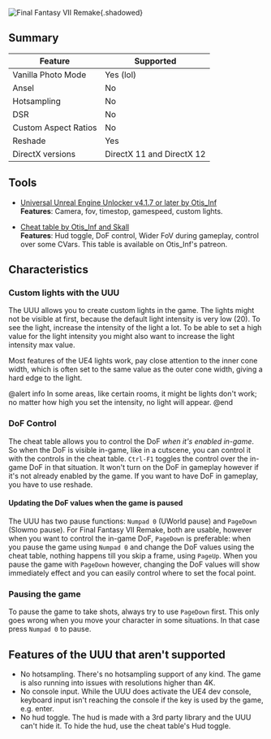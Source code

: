 ![Final Fantasy VII Remake](Images\ffviir_header.jpg "Shot by Otis_Inf"){.shadowed}

## Summary

Feature | Supported
--|--
Vanilla Photo Mode | Yes (lol)
Ansel | No
Hotsampling | No
DSR | No
Custom Aspect Ratios | No
Reshade | Yes
DirectX versions | DirectX 11 and DirectX 12
 
## Tools

* [Universal Unreal Engine Unlocker v4.1.7 or later by Otis_Inf](https://patreon.com/Otis_Inf)  
**Features**: Camera, fov, timestop, gamespeed, custom lights.

* [Cheat table by Otis_Inf and Skall](https://patreon.com/Otis_Inf)  
**Features**: Hud toggle, DoF control, Wider FoV during gameplay, control over some CVars. This table is available on Otis_Inf's patreon. 

## Characteristics

### Custom lights with the UUU
The UUU allows you to create custom lights in the game. The lights might not be visible at first, because the default light intensity is
very low (20). To see the light, increase the intensity of the light a lot. To be able to set a high value for the light intensity you might also want
to increase the light intensity max value. 

Most features of the UE4 lights work, pay close attention to the inner cone width, which is often set to the same value as the outer cone width, giving a 
hard edge to the light. 

@alert info
In some areas, like certain rooms, it might be lights don't work; no matter how high you set the intensity, no light will appear. 
@end

### DoF Control
The cheat table allows you to control the DoF *when it's enabled in-game*. So when the DoF is visible in-game, like in a cutscene, you can control
it with the controls in the cheat table. `Ctrl-F1` toggles the control over the in-game DoF in that situation. It won't turn on the DoF in gameplay however if it's not
already enabled by the game. If you want to have DoF in gameplay, you have to use reshade. 

#### Updating the DoF values when the game is paused
The UUU has two pause functions: `Numpad 0` (UWorld pause) and `PageDown` (Slowmo pause). For Final Fantasy VII Remake, both are usable, however when you
want to control the in-game DoF, `PageDown` is preferable: when you pause the game using `Numpad 0` and change the DoF values using the cheat table, nothing
happens till you skip a frame, using `PageUp`. When you pause the game with `PageDown` however, changing the DoF values will show immediately effect and you can
easily control where to set the focal point.

### Pausing the game
To pause the game to take shots, always try to use `PageDown` first. This only goes wrong when you move your character in some situations. In that case press `Numpad 0` to pause. 

## Features of the UUU that aren't supported

- No hotsampling. There's no hotsampling support of any kind. The game is also running into issues with resolutions higher than 4K. 
- No console input. While the UUU does activate the UE4 dev console, keyboard input isn't reaching the console if the key is used by the game, e.g. enter. 
- No hud toggle. The hud is made with a 3rd party library and the UUU can't hide it. To hide the hud, use the cheat table's Hud toggle. 


